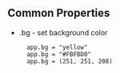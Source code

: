 ## Common Properties

  * .bg - set background color
 
          app.bg = "yellow"
          app.bg = "#FBFBD0"
          app.bg = (251, 251, 208)